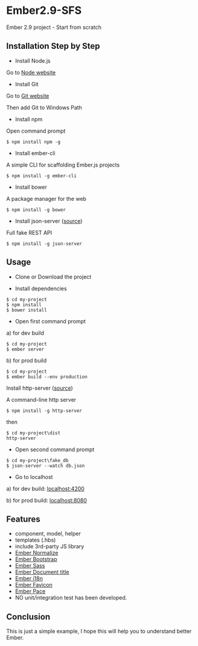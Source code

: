 # Ember2.9-SFS
Ember 2.9 project - Start from scratch

## Installation Step by Step
- Install Node.js

Go to [Node website](https://nodejs.org/en/)

- Install Git

Go to [Git website](https://git-scm.com/)

Then add Git to Windows Path

- Install npm

Open command prompt

```
$ npm install npm -g
```

- Install ember-cli

A simple CLI for scaffolding Ember.js projects
```
$ npm install -g ember-cli
```

- Install bower

A package manager for the web
```
$ npm install -g bower
```

- Install json-server ([source](https://github.com/typicode/json-server))

Full fake REST API
```
$ npm install -g json-server
```
## Usage

- Clone or Download the project

- Install dependencies
```
$ cd my-project
$ npm install
$ bower install
```

- Open first command prompt

a) for dev build
```
$ cd my-project
$ ember server
```

b) for prod build

```
$ cd my-project
$ ember build --env production
```

Install http-server ([source](https://github.com/indexzero/http-server))

A command-line http server
```
$ npm install -g http-server
```
then 

```
$ cd my-project\dist
http-server
```

- Open second command prompt
```
$ cd my-project\fake_db
$ json-server --watch db.json
```

- Go to localhost

a) for dev build: [localhost:4200](http://localhost:4200/)

b) for prod build: [localhost:8080](http://localhost:8080/)

## Features

- component, model, helper
- templates (.hbs)
- include 3rd-party JS library
- [Ember Normalize](https://github.com/HeroicEric/ember-normalize)
- [Ember Bootstrap](https://github.com/kaliber5/ember-bootstrap)
- [Ember Sass](https://github.com/aexmachina/ember-cli-sass)
- [Ember Document title](https://github.com/kimroen/ember-cli-document-title)
- [Ember i18n](https://github.com/jamesarosen/ember-i18n)
- [Ember Favicon](https://github.com/davewasmer/ember-cli-favicon)
- [Ember Pace](https://github.com/vectart/ember-cli-pace)
- NO unit/integration test has been developed.

## Conclusion

This is just a simple example, I hope this will help you to understand better Ember.
